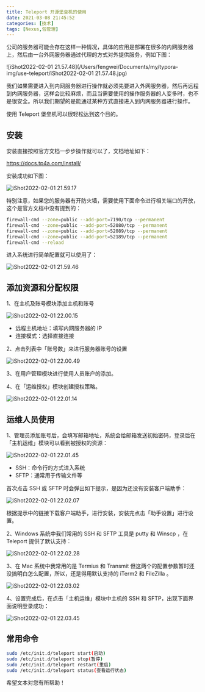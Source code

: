 ```yaml
---
title: Teleport 开源堡垒机的使用
date: 2021-03-08 21:45:52
categories: [技术]
tags: [Nexus,包管理]
---
```


公司的服务器可能会存在这样一种情况，具体的应用是部署在很多的内网服务器上，然后由一台外网服务器通过代理的方式对外提供服务，例如下图：

<!--more-->

![iShot2022-02-01 21.57.48](/Users/fengwei/Documents/my/typora-img/use-teleport/iShot2022-02-01 21.57.48.jpg)

我们如果需要进入到内网服务器进行操作就必须先要进入外网服务器，然后再远程到内网服务器，这样会比较麻烦，而且当需要使用的操作服务器的人变多时，也不是很安全。所以我们期望的是能通过某种方式直接进入到内网服务器进行操作。

使用 Teleport 堡垒机可以很轻松达到这个目的。

## 安装

安装直接按照官方文档一步步操作就可以了，文档地址如下：

https://docs.tp4a.com/install/

安装成功如下图：

![iShot2022-02-01 21.59.17](https://cdn.jsdelivr.net/gh/oec2003/hblog-images/img/202202012159728.jpg)

特别注意，如果您的服务器有开防火墙，需要使用下面命令进行相关端口的开放，这个是官方文档中没有提到的：

```bash
firewall-cmd --zone=public --add-port=7190/tcp --permanent
firewall-cmd --zone=public --add-port=52080/tcp --permanent
firewall-cmd --zone=public --add-port=52089/tcp --permanent
firewall-cmd --zone=public --add-port=52189/tcp --permanent
firewall-cmd --reload
```

进入系统进行简单配置就可以使用了：

![iShot2022-02-01 21.59.46](https://cdn.jsdelivr.net/gh/oec2003/hblog-images/img/202202012200059.jpg)

## 添加资源和分配权限

1、在主机及账号模块添加主机和账号

![iShot2022-02-01 22.00.15](https://cdn.jsdelivr.net/gh/oec2003/hblog-images/img/202202012200787.jpg)

- 远程主机地址：填写内网服务器的 IP
- 连接模式：选择直接连接

2、点击列表中「账号数」来进行服务器账号的设置

![iShot2022-02-01 22.00.49](https://cdn.jsdelivr.net/gh/oec2003/hblog-images/img/202202012201466.jpg)

3、在用户管理模块进行使用人员账户的添加。

4、在「运维授权」模块创建授权策略。

![iShot2022-02-01 22.01.14](https://cdn.jsdelivr.net/gh/oec2003/hblog-images/img/202202012201617.jpg)

## 运维人员使用

1、管理员添加账号后，会填写邮箱地址，系统会给邮箱发送初始密码，登录后在「主机运维」模块可以看到被授权的资源：

![iShot2022-02-01 22.01.45](https://cdn.jsdelivr.net/gh/oec2003/hblog-images/img/202202012201201.jpg)

- SSH：命令行的方式进入系统
- SFTP：通常用于传输文件等

首次点击 SSH 或 SFTP 时会弹出如下提示，是因为还没有安装客户端助手：

![iShot2022-02-01 22.02.07](https://cdn.jsdelivr.net/gh/oec2003/hblog-images/img/202202012202422.jpg)

根据提示中的链接下载客户端助手，进行安装，安装完点击「助手设置」进行设置。

2、Windows 系统中我们常用的 SSH 和 SFTP 工具是 putty 和 Winscp ，在 Teleport 提供了默认支持：

![iShot2022-02-01 22.02.28](https://cdn.jsdelivr.net/gh/oec2003/hblog-images/img/202202012202028.jpg)

3、在 Mac 系统中我常用的是 Termius 和 Transmit 但这两个的配置参数暂时还没搞明白怎么配置，所以，还是得用默认支持的 iTerm2 和 FileZilla 。

![iShot2022-02-01 22.03.02](https://cdn.jsdelivr.net/gh/oec2003/hblog-images/img/202202012203486.jpg)

4、设置完成后，在点击「主机运维」模块中主机的  SSH  和 SFTP，出现下面界面说明登录成功：

![iShot2022-02-01 22.03.45](https://cdn.jsdelivr.net/gh/oec2003/hblog-images/img/202202012203705.jpg)

## 常用命令

```bash
sudo /etc/init.d/teleport start(启动)
sudo /etc/init.d/teleport stop(暂停)
sudo /etc/init.d/teleport restart(重启)
sudo /etc/init.d/teleport status(查看运行状态)
```

希望文本对您有所帮助！

